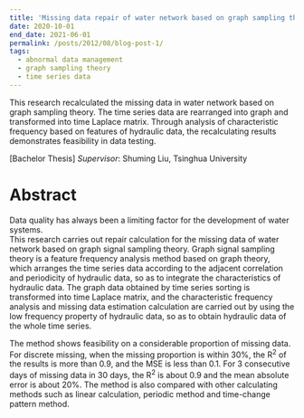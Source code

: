 ```yaml
---
title: 'Missing data repair of water network based on graph sampling theory'
date: 2020-10-01
end_date: 2021-06-01
permalink: /posts/2012/08/blog-post-1/
tags:
  - abnormal data management
  - graph sampling theory
  - time series data
---
```



This research recalculated the missing data in water network based on graph sampling theory. The time series data are rearranged into graph and transformed into time Laplace matrix. Through analysis of characteristic frequency based on features of hydraulic data, the recalculating results demonstrates feasibility in data testing. <br>
<!-- <a href="https://drive.google.com/file/d/1dasDy28fgqyCD9Ecpl0sRezy4JK4AEKP/view?usp=sharing" target="_blank" rel="noopener noreferrer">
  <img src="/images/pdf-icon.png" alt="PDF图标">
</a> -->


\[Bachelor Thesis\] _Supervisor_: Shuming Liu, Tsinghua University

Abstract
======
Data quality has always been a limiting factor for the development of water systems. <br>
This research carries out repair calculation for the missing data of water network based on graph signal sampling theory.
Graph signal sampling theory is a feature frequency analysis method based on graph theory, which arranges the time series data according to the adjacent correlation and periodicity of hydraulic data, so as to integrate the characteristics of hydraulic data. The graph data obtained by time series sorting is transformed into time Laplace matrix, and the characteristic frequency analysis and missing data estimation calculation are carried out by using the low frequency property of hydraulic data, so as to obtain hydraulic data of the whole time series.

The method shows feasibility on a considerable proportion of missing data. For discrete missing, when the missing proportion is within 30%, the R<sup>2</sup> of the results is more than 0.9, and the MSE is less than 0.1. For 3 consecutive days of missing data in 30 days, the R<sup>2</sup> is about 0.9 and the mean absolute error is about 20%. The method is also compared with other calculating methods such as linear calculation, periodic method and time-change pattern method.
